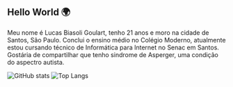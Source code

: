 ## Hello World 🌍
Meu nome é Lucas Biasoli Goulart, tenho 21 anos e moro na cidade de Santos, São Paulo. Conclui o ensino médio no Colégio Moderno, atualmente estou cursando técnico de Informática para Internet no Senac em Santos. Gostária de compartilhar que tenho sindrome de Asperger, uma condição do aspectro autista.

![GitHub stats](https://github-readme-stats.vercel.app/api?username=lucasgoulart24&theme=algolia&show_icons=true)
![Top Langs](https://github-readme-stats.vercel.app/api/top-langs/?username=lucasgoulart24&layout=compact&theme=algolia)
